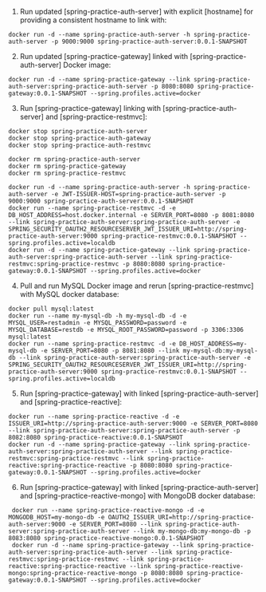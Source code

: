 1. Run updated [spring-practice-auth-server] with explicit [hostname] for providing a consistent hostname to link with:

```shell
docker run -d --name spring-practice-auth-server -h spring-practice-auth-server -p 9000:9000 spring-practice-auth-server:0.0.1-SNAPSHOT
```

2. Run updated [spring-practice-gateway] linked with [spring-practice-auth-server] Docker image:

```shell
docker run -d --name spring-practice-gateway --link spring-practice-auth-server:spring-practice-auth-server -p 8080:8080 spring-practice-gateway:0.0.1-SNAPSHOT --spring.profiles.active=docker
```

3. Run [spring-practice-gateway] linking with [spring-practice-auth-server] and [spring-practice-restmvc]:

```shell
docker stop spring-practice-auth-server
docker stop spring-practice-auth-gateway
docker stop spring-practice-auth-restmvc

docker rm spring-practice-auth-server
docker rm spring-practice-gateway
docker rm spring-practice-restmvc

docker run -d --name spring-practice-auth-server -h spring-practice-auth-server -e JWT-ISSUER-HOST=spring-practice-auth-server -p 9000:9000 spring-practice-auth-server:0.0.1-SNAPSHOT
docker run --name spring-practice-restmvc -d -e DB_HOST_ADDRESS=host.docker.internal -e SERVER_PORT=8080 -p 8081:8080 --link spring-practice-auth-server:spring-practice-auth-server -e SPRING_SECURITY_OAUTH2_RESOURCESERVER_JWT_ISSUER_URI=http://spring-practice-auth-server:9000 spring-practice-restmvc:0.0.1-SNAPSHOT --spring.profiles.active=localdb
docker run -d --name spring-practice-gateway --link spring-practice-auth-server:spring-practice-auth-server --link spring-practice-restmvc:spring-practice-restmvc -p 8080:8080 spring-practice-gateway:0.0.1-SNAPSHOT --spring.profiles.active=docker
```

4. Pull and run MySQL Docker image and rerun [spring-practice-restmvc] with MySQL docker database:

```shell
docker pull mysql:latest
docker run --name my-mysql-db -h my-mysql-db -d -e MYSQL_USER=restadmin -e MYSQL_PASSWORD=password -e MYSQL_DATABASE=restdb -e MYSQL_ROOT_PASSWORD=password -p 3306:3306 mysql:latest
docker run --name spring-practice-restmvc -d -e DB_HOST_ADDRESS=my-mysql-db -e SERVER_PORT=8080 -p 8081:8080 --link my-mysql-db:my-mysql-db --link spring-practice-auth-server:spring-practice-auth-server -e SPRING_SECURITY_OAUTH2_RESOURCESERVER_JWT_ISSUER_URI=http://spring-practice-auth-server:9000 spring-practice-restmvc:0.0.1-SNAPSHOT --spring.profiles.active=localdb
```

5. Run [spring-practice-gateway] with linked [spring-practice-auth-server] and [spring-practice-reactive]:

```shell
docker run --name spring-practice-reactive -d -e ISSUER_URI=http://spring-practice-auth-server:9000 -e SERVER_PORT=8080 --link spring-practice-auth-server:spring-practice-auth-server -p 8082:8080 spring-practice-reactive:0.0.1-SNAPSHOT
docker run -d --name spring-practice-gateway --link spring-practice-auth-server:spring-practice-auth-server --link spring-practice-restmvc:spring-practice-restmvc --link spring-practice-reactive:spring-practice-reactive -p 8080:8080 spring-practice-gateway:0.0.1-SNAPSHOT --spring.profiles.active=docker
```

6. Run [spring-practice-gateway] with linked [spring-practice-auth-server] and [spring-practice-reactive-mongo] with
   MongoDB docker database:

```shell
 docker run --name spring-practice-reactive-mongo -d -e MONGODB_HOST=my-mongo-db -e OAUTH2_ISSUER_URI=http://spring-practice-auth-server:9000 -e SERVER_PORT=8080 --link spring-practice-auth-server:spring-practice-auth-server --link my-mongo-db:my-mongo-db -p 8083:8080 spring-practice-reactive-mongo:0.0.1-SNAPSHOT
 docker run -d --name spring-practice-gateway --link spring-practice-auth-server:spring-practice-auth-server --link spring-practice-restmvc:spring-practice-restmvc --link spring-practice-reactive:spring-practice-reactive --link spring-practice-reactive-mongo:spring-practice-reactive-mongo -p 8080:8080 spring-practice-gateway:0.0.1-SNAPSHOT --spring.profiles.active=docker
```